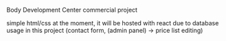 Body Development Center
commercial project

simple html/css at the moment, it will be hosted with react due to database usage in this project (contact form, (admin panel) -> price list editing)
